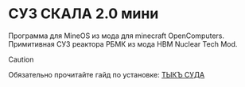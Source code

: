 # СУЗ СКАЛА 2.0 мини

Программа для MineOS из мода для minecraft OpenComputers. Примитивная СУЗ реактора РБМК из мода HBM Nuclear Tech Mod.

> [!CAUTION]
> Обязательно прочитайте гайд по установке: [ТЫКЪ СУДА](INSTALLING.md)
